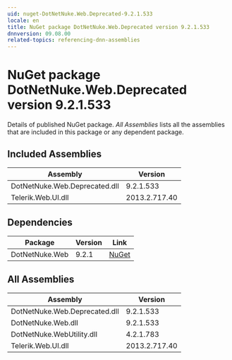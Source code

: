 ```yaml
---
uid: nuget-DotNetNuke.Web.Deprecated-9.2.1.533
locale: en
title: NuGet package DotNetNuke.Web.Deprecated version 9.2.1.533
dnnversion: 09.08.00
related-topics: referencing-dnn-assemblies
---
```


# NuGet package DotNetNuke.Web.Deprecated version 9.2.1.533
Details of published NuGet package.
*All Assemblies* lists all the assemblies that are included in this package or any dependent package.

## Included Assemblies

|Assembly|Version|
|---|---|
|DotNetNuke.Web.Deprecated.dll|9.2.1.533|
|Telerik.Web.UI.dll|2013.2.717.40|

## Dependencies

|Package|Version|Link|
|---|---|---|
|DotNetNuke.Web|9.2.1|[NuGet](https://www.nuget.org/packages/DotNetNuke.Web/9.2.1)|

## All Assemblies

|Assembly|Version|
|---|---|
|DotNetNuke.Web.Deprecated.dll|9.2.1.533|
|DotNetNuke.Web.dll|9.2.1.533|
|DotNetNuke.WebUtility.dll|4.2.1.783|
|Telerik.Web.UI.dll|2013.2.717.40|


